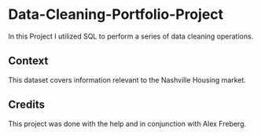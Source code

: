 # Data-Cleaning-Portfolio-Project

In this Project I utilized SQL to perform a series of data cleaning operations. 

## Context

This dataset covers information relevant to the Nashville Housing market.

## Credits

This project was done with the help and in conjunction with Alex Freberg.
